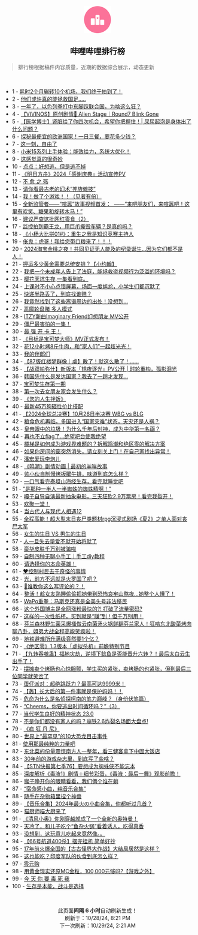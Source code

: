 <div align="center">
    <img src="./assets/icon_rank.png" alt="logo" />
    <h2>哔哩哔哩排行榜</h>
</div>

> 排行榜根据稿件内容质量，近期的数据综合展示，动态更新

<br />

<ul><li><span>1 - <a href=https://www.bilibili.com/BV1fVySYpEtH>耗时2个月辗转10个机场，我们终于拍到了！</a></span></li><li><span>2 - <a href=https://www.bilibili.com/BV1ngySYxEJx>他们或许真的能拯救国足.....</a></span></li><li><span>3 - <a href=https://www.bilibili.com/BV1Qe1xYyE7G>一年了，以色列拳打中东脚踩联合国，为啥这么狂？</a></span></li><li><span>4 - <a href=https://www.bilibili.com/BV1wPySY8E6i>【VIVINOS】原创剧情🌠&nbsp;Alien&nbsp;Stage｜Round7&nbsp;Blink&nbsp;Gone</a></span></li><li><span>5 - <a href=https://www.bilibili.com/BV1xnyDYqEmA>【医学博士】肾脏给了你四次机会，希望你把握住！|&nbsp;尿尿起泡是身体出了什么问题？</a></span></li><li><span>6 - <a href=https://www.bilibili.com/BV1ZDymYJE4Y>探秘最便宜的欧洲国家！一日三餐，要花多少钱？</a></span></li><li><span>7 - <a href=https://www.bilibili.com/BV19sybYsEb1>这一刻，自由了</a></span></li><li><span>8 - <a href=https://www.bilibili.com/BV1WWyDYvEr8>小米15系列上手体验：能效给力，系统大优化！</a></span></li><li><span>9 - <a href=https://www.bilibili.com/BV19x1WYGEiF>这感觉真的很奇妙</a></span></li><li><span>10 - <a href=https://www.bilibili.com/BV1FK1hYgE8g>点点：好想逃，但是逃不掉</a></span></li><li><span>11 - <a href=https://www.bilibili.com/BV1Sa1WYuEo4>《明日方舟》2024「感谢庆典」活动宣传PV</a></span></li><li><span>12 - <a href=https://www.bilibili.com/BV1KRyUYiEQx>不&nbsp;愈&nbsp;之&nbsp;殇</a></span></li><li><span>13 - <a href=https://www.bilibili.com/BV1PTyQYKEnM>请你看最古老的幻术“羌族傩技”</a></span></li><li><span>14 - <a href=https://www.bilibili.com/BV1kzysYbE8d>我！做了个游戏！！（见者有份）</a></span></li><li><span>15 - <a href=https://www.bilibili.com/BV1KoyUYNEbe>全新监管者——“喧嚣”故事视频首发：&nbsp;&nbsp;——“来吧朋友们，来喧嚣吧！这里有欢笑、糖果和旋转木马！”</a></span></li><li><span>16 - <a href=https://www.bilibili.com/BV1vvy2YrE3L>建议严查这批网红零食（2）</a></span></li><li><span>17 - <a href=https://www.bilibili.com/BV1mYySYzEQt>监控拍到霸王龙，用巨爪撕毁车辆？是真的吗？</a></span></li><li><span>18 - <a href=https://www.bilibili.com/BV1Kw1xYqEYg>《小杨大比拼01#》：重生之我是知识竞赛主持人</a></span></li><li><span>19 - <a href=https://www.bilibili.com/BV1Q1yUYkEb1>伥鬼：虎哥！我给您带口粮来了！！！</a></span></li><li><span>20 - <a href=https://www.bilibili.com/BV1rYyXYTEkS>2024淘宝金桃之夜！共同见证无人能及的纪录诞生…因为它们都不是人！</a></span></li><li><span>21 - <a href=https://www.bilibili.com/BV1boyzYVEge>押运多少黄金需要总统安排？【小约翰】</a></span></li><li><span>22 - <a href=https://www.bilibili.com/BV1oVySYpEU2>我把一个未成年人告上了法庭，能拯救盗视频行为泛滥的环境吗？</a></span></li><li><span>23 - <a href=https://www.bilibili.com/BV1TaymYYE4e>樱花天坑生存,一集看到底。</a></span></li><li><span>24 - <a href=https://www.bilibili.com/BV1K414YgEUw>上课时不小心点错屏幕，场面一度尴尬，小学生们都沉默了</a></span></li><li><span>25 - <a href=https://www.bilibili.com/BV15ByUY7ECf>快递半路丢了，到底找谁赔？</a></span></li><li><span>26 - <a href=https://www.bilibili.com/BV1ns1nYjEeb>我竟然找到了这些离谱周边的出处！没想到...</a></span></li><li><span>27 - <a href=https://www.bilibili.com/BV1mi1WYvEBT>恶魔轮盘赌&nbsp;多人模式</a></span></li><li><span>28 - <a href=https://www.bilibili.com/BV1q81uYVEUJ>ITZY新曲Imaginary&nbsp;Friend幻想朋友&nbsp;MV公开</a></span></li><li><span>29 - <a href=https://www.bilibili.com/BV1zD1HY7EEC>僵尸最害怕的一集！</a></span></li><li><span>30 - <a href=https://www.bilibili.com/BV11pyDYKEyq>最&nbsp;强&nbsp;开&nbsp;卡&nbsp;王！</a></span></li><li><span>31 - <a href=https://www.bilibili.com/BV1HTy6YiEDu>《目标是宝可梦大师》MV正式发布！</a></span></li><li><span>32 - <a href=https://www.bilibili.com/BV1L31MYqEJp>花12小时烤8斤牛肉，和“家人们”一起炫光光！</a></span></li><li><span>33 - <a href=https://www.bilibili.com/BV1hQ1sY5EeZ>我的伴郎们</a></span></li><li><span>34 - <a href=https://www.bilibili.com/BV1Kzy6YyEnE>【87版红楼梦群像｜虐】散了！就这么散了！……</a></span></li><li><span>35 - <a href=https://www.bilibili.com/BV1SdyDYCELL>【战双帕弥什】新版本「锈夜逐光」PV公开&nbsp;|&nbsp;时轮重构，孤影洄光</a></span></li><li><span>36 - <a href=https://www.bilibili.com/BV1sJyUY8ECj>韩国凭什么是发达国家？我去了一趟才发现...</a></span></li><li><span>37 - <a href=https://www.bilibili.com/BV1Q81WYzE7b>宝可梦生存第一期</a></span></li><li><span>38 - <a href=https://www.bilibili.com/BV1LM14YpE8a>第一次去女朋友家会发生什么？</a></span></li><li><span>39 - <a href=https://www.bilibili.com/BV111yQYuEbG>《您的人生拌饭》</a></span></li><li><span>40 - <a href=https://www.bilibili.com/BV1CW1pYREyp>最新45万狗砸性价比搭配</a></span></li><li><span>41 - <a href=https://www.bilibili.com/BV1Tf1sYzEFM>【2024全球总决赛】10月26日半决赛&nbsp;WBG&nbsp;vs&nbsp;BLG</a></span></li><li><span>42 - <a href=https://www.bilibili.com/BV1Amy6YuE5Q>粮食危机再临，多国进入“国家灾难”状态，天灾还是人祸？</a></span></li><li><span>43 - <a href=https://www.bilibili.com/BV1nx1nY1E6h>皇帝眼中的垃圾！为什么千年后封神，成为中华第一名画？</a></span></li><li><span>44 - <a href=https://www.bilibili.com/BV1qwyXYbEdJ>再也不立flag了...绝望吧台使我绝望</a></span></li><li><span>45 - <a href=https://www.bilibili.com/BV1rQ1xYAEtD>楼梯是如何成为游戏界难题的？拆解鸣潮和绝区零的解决方案</a></span></li><li><span>46 - <a href=https://www.bilibili.com/BV1jVymY1EX1>如果你房间的窗突然消失，请立刻关上门！在自己家找出异常！</a></span></li><li><span>47 - <a href=https://www.bilibili.com/BV1wMyQYvEpZ>潘宏爱玩李炮儿</a></span></li><li><span>48 - <a href=https://www.bilibili.com/BV1QKyUYuEa8>《鸣潮》剧情动画&nbsp;|&nbsp;最初的羊咩故事</a></span></li><li><span>49 - <a href=https://www.bilibili.com/BV1Bd1WYQEcZ>帅小伙自制慢烤板腱牛排，味道到底怎么样？</a></span></li><li><span>50 - <a href=https://www.bilibili.com/BV1Zc1PYZEde>一口气看完泰坦山海经生存，看完就睡觉吧</a></span></li><li><span>51 - <a href=https://www.bilibili.com/BV1oQymYUEWV>“是那种一半人一半蜘蛛的蜘蛛精啊！”</a></span></li><li><span>52 - <a href=https://www.bilibili.com/BV1h81WY6Eq8>嘎子自导自演最新抽象电影，三天狂砍2.9万票房！看完我裂开！</a></span></li><li><span>53 - <a href=https://www.bilibili.com/BV1CR1TYEELj>欢聚一堂！</a></span></li><li><span>54 - <a href=https://www.bilibili.com/BV1Mp1KYHEFJ>当古代人与现代人相遇12</a></span></li><li><span>55 - <a href=https://www.bilibili.com/BV1Yry2YqEPQ>全程高能！超大型末日丧尸类题材rpg沉浸式剧场《夏2》之单人面对丧尸大军</a></span></li><li><span>56 - <a href=https://www.bilibili.com/BV1zayUYHEJk>女生的生日&nbsp;VS&nbsp;男生的生日</a></span></li><li><span>57 - <a href=https://www.bilibili.com/BV1W814YTEKp>人一旦失去挚爱不就开始将就了</a></span></li><li><span>58 - <a href=https://www.bilibili.com/BV1n5ykYzEpJ>豪华皮肤千万别被骗啦</a></span></li><li><span>59 - <a href=https://www.bilibili.com/BV1YyyUYVECt>自制四种无聊小手工｜手工diy教程</a></span></li><li><span>60 - <a href=https://www.bilibili.com/BV1AAySYcE7J>请选择你的本命英雄！</a></span></li><li><span>61 - <a href=https://www.bilibili.com/BV19syQYXEhn>❤️控制村民去干奇怪的事情</a></span></li><li><span>62 - <a href=https://www.bilibili.com/BV1JeyDYZEx7>光，前方不远就是火罗国了吧？</a></span></li><li><span>63 - <a href=https://www.bilibili.com/BV1er1pYVEk8>👊谁教你这么写评论的？！</a></span></li><li><span>64 - <a href=https://www.bilibili.com/BV1aUyzYUErb>整活！趁女友熟睡偷偷把她带到恐怖哀牢山熬夜…她整个人懵了！</a></span></li><li><span>65 - <a href=https://www.bilibili.com/BV1551MYvEjB>WaPo重拳：马斯克还真是全美头号非法移民</a></span></li><li><span>66 - <a href=https://www.bilibili.com/BV19kyUYyESo>这个外国博主是全网涨粉最快的?!&nbsp;打破了流量密码?</a></span></li><li><span>67 - <a href=https://www.bilibili.com/BV1RzyUYyEWc>这样的一次性纸杯，买到就是“赚”到！但千万别用！</a></span></li><li><span>68 - <a href=https://www.bilibili.com/BV1iw1sYmEVz>芬兰森林野生菌采爆桶做云南菌汤火锅鲜翻芬兰家人！狂啃东北酸菜烤肉聊八卦，姐弟大战全程高能笑疯啦！</a></span></li><li><span>69 - <a href=https://www.bilibili.com/BV1yk1WYhERm>地铁避难所升满级竟然要1个亿？</a></span></li><li><span>70 - <a href=https://www.bilibili.com/BV1KEyUYwEEq>《绝区零》1.3版本「虚拟杀机」前瞻特别节目</a></span></li><li><span>71 - <a href=https://www.bilibili.com/BV1wb1sYcEoF>【九转吞噬蛊】福地灾劫，逆境下鲶鱼是否能晋升六转？！最后太白云生出手了！</a></span></li><li><span>72 - <a href=https://www.bilibili.com/BV12dyZYoEbo>摆摊卖个烤肠也心惊胆颤，学生买的紧张，卖烤肠的也紧张，但到最后三位同学就笑岔了</a></span></li><li><span>73 - <a href=https://www.bilibili.com/BV1JY1pYUEPd>蛋仔派对：超绝跳跃力？最高可达9999米！</a></span></li><li><span>74 - <a href=https://www.bilibili.com/BV11y1WYFEcf>【轰】长大后的第一件事就是保护妈妈！！</a></span></li><li><span>75 - <a href=https://www.bilibili.com/BV1JGy6YAEEV>危命为什么是名侦探柯南的笔力巅峰？（身份伏笔篇）</a></span></li><li><span>76 - <a href=https://www.bilibili.com/BV1aT1sY5EQL>“Cheems，你要逃出时间循环吗？”（3）</a></span></li><li><span>77 - <a href=https://www.bilibili.com/BV1Z71WYmETW>当代学生良好的精神状态&nbsp;23.0</a></span></li><li><span>78 - <a href=https://www.bilibili.com/BV1rW1pYRERz>不是你们都没有家人的吗？崩铁2.6炸裂名场面大盘点!</a></span></li><li><span>79 - <a href=https://www.bilibili.com/BV1oQymYUEQQ>《疯&nbsp;狂&nbsp;丹&nbsp;尼》</a></span></li><li><span>80 - <a href=https://www.bilibili.com/BV1DQyzY2ERB>世界上“最罕见”的10大恐龙目击事件</a></span></li><li><span>81 - <a href=https://www.bilibili.com/BV1yuyhYVEhG>使用那最纯粹的力量吧</a></span></li><li><span>82 - <a href=https://www.bilibili.com/BV1U9yUYTErv>东北菜的份量震惊南方人一整年，看三健客拿下中固大饭店</a></span></li><li><span>83 - <a href=https://www.bilibili.com/BV15Wy6YREKJ>30年前的游戏杂志里，到底写了些啥？</a></span></li><li><span>84 - <a href=https://www.bilibili.com/BV1781aYkExb>【STN快报第七季76】要想成为蜘蛛侠不能忘本</a></span></li><li><span>85 - <a href=https://www.bilibili.com/BV13T1FYMEDG>深度解析《毒液1》剧情＋细节彩蛋，《毒液：最后一舞》观影前瞻！</a></span></li><li><span>86 - <a href=https://www.bilibili.com/BV12C1xYBERM>猴子睁开你的眼睛看看，我们俩个谁在躺</a></span></li><li><span>87 - <a href=https://www.bilibili.com/BV1AFymYsEw6>“宿命感小曲，纯音乐合集”</a></span></li><li><span>88 - <a href=https://www.bilibili.com/BV1znykYvEgM>随手在杂物箱里捏个神兽</a></span></li><li><span>89 - <a href=https://www.bilibili.com/BV1BLy6YcEmm>【音乐合集】2024年最火の小曲合集，你都听过几首？</a></span></li><li><span>90 - <a href=https://www.bilibili.com/BV1gE1PYjEgn>猫厨师喵大厨来了</a></span></li><li><span>91 - <a href=https://www.bilibili.com/BV1eNyDYmEM4>《清风小奥》你刚穿越就成了一个全新的奥特曼！</a></span></li><li><span>92 - <a href=https://www.bilibili.com/BV11hyRYjEke>天冷了，和儿子吃个“鱼杂火锅”看着诱人，吃得真香</a></span></li><li><span>93 - <a href=https://www.bilibili.com/BV1kzymYoEvc>没想到，这玩意儿吃起来竟然像。。</a></span></li><li><span>94 - <a href=https://www.bilibili.com/BV1uh1gYaEjW>【66号航道400杀】摆完挂机&nbsp;简单好抄</a></span></li><li><span>95 - <a href=https://www.bilibili.com/BV1mYySYzEsU>17年前火爆全国的【古古怪界大作战】大结局居然是这样？</a></span></li><li><span>96 - <a href=https://www.bilibili.com/BV1Gu1PYpEbp>这也能吃？印度军队的伙食到底怎么样？</a></span></li><li><span>97 - <a href=https://www.bilibili.com/BV1FZ1NYzEtc>零元购</a></span></li><li><span>98 - <a href=https://www.bilibili.com/BV1uqykY9E9a>用黄金现实还原MC金粒，100,000元够吗?【游戏之外】</a></span></li><li><span>99 - <a href=https://www.bilibili.com/BV17vyUYJEHp>今&nbsp;天&nbsp;你&nbsp;要&nbsp;毒&nbsp;死&nbsp;我</a></span></li><li><span>100 - <a href=https://www.bilibili.com/BV1DQ1pYiEjs>生存是本能，战斗是选择</a></span></li></ul>

<br />

<p align=center>此页面<strong>间隔 6 小时</strong>自动刷新生成！<br>刷新于：10/28/24, 8:21 PM<br>下一次刷新：10/29/24, 2:21 AM</p>